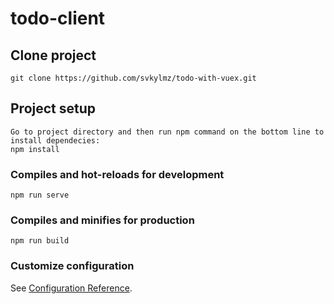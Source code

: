 # todo-client

## Clone project
```
git clone https://github.com/svkylmz/todo-with-vuex.git
```

## Project setup
```
Go to project directory and then run npm command on the bottom line to install dependecies:
npm install
```

### Compiles and hot-reloads for development
```
npm run serve
```

### Compiles and minifies for production
```
npm run build
```

### Customize configuration
See [Configuration Reference](https://cli.vuejs.org/config/).
